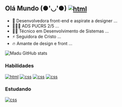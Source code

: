## Olá Mundo (●'◡'●) <a target="_blank" href="https://www.linkedin.com/in/maria-eduarda-montes-28727322b/"><img align="center" alt="html" src="https://img.shields.io/badge/LinkedIn-0077B5?style=for-the-badge&logo=linkedin&logoColor=white"/></a>

- 🧠 Desenvolvedora front-end e aspirate a designer ...
- 👩🏻‍💻 ADS PUCRS 2/5 ...
- 🥷🏻 Técnico em Desenvolvimento de Sistemas ...
- ⚡ Seguidora de Cristo ...
- 🔥 Amante de design e front ...

![Madu GitHub stats](https://github-readme-stats.vercel.app/api?username=madu-montes&show_icons=true&theme=onedark)



### Habilidades
<div style="display: inline_block"<br>
<a target="_blank" href="#"><img align="center" alt="html" src="https://img.shields.io/badge/HTML5-E34F26?style=for-the-badge&logo=html5&logoColor=white"/></a>
<a target="_blank" href="#"><img align="center" alt="css" src="https://img.shields.io/badge/CSS3-1572B6?style=for-the-badge&logo=css3&logoColor=white"/></a>
<a target="_blank" href="#"><img align="center" alt="css" src="https://img.shields.io/badge/Bootstrap-563D7C?style=for-the-badge&logo=bootstrap&logoColor=white"/></a>
<a target="_blank" href="#"><img align="center" alt="css" src="https://img.shields.io/badge/figma-%23F24E1E.svg?style=for-the-badge&logo=figma&logoColor=white"/></a>
</div>

 ### Estudando 
  <div style="display: inline_block"<br>
  <a target="_blank" href="#"><img align="center" alt="css" src="https://img.shields.io/badge/javascript-%23323330.svg?style=for-the-badge&logo=javascript&logoColor=%23F7DF1E"/></a>
  </div>
<br>







